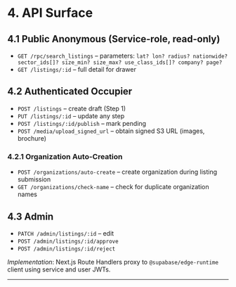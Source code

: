 # 4. API Surface

## 4.1 Public Anonymous (Service‑role, read‑only)

* `GET /rpc/search_listings` – parameters: `lat? lon? radius? nationwide? sector_ids[]? size_min? size_max? use_class_ids[]? company? page?`
* `GET /listings/:id` – full detail for drawer

## 4.2 Authenticated Occupier

* `POST /listings` – create draft (Step 1)
* `PUT /listings/:id` – update any step
* `POST /listings/:id/publish` – mark pending
* `POST /media/upload_signed_url` – obtain signed S3 URL (images, brochure)

### 4.2.1 Organization Auto-Creation

* `POST /organizations/auto-create` – create organization during listing submission
* `GET /organizations/check-name` – check for duplicate organization names

## 4.3 Admin

* `PATCH /admin/listings/:id` – edit
* `POST /admin/listings/:id/approve`
* `POST /admin/listings/:id/reject`

*Implementation*: Next.js Route Handlers proxy to `@supabase/edge-runtime` client using service and user JWTs.

---
